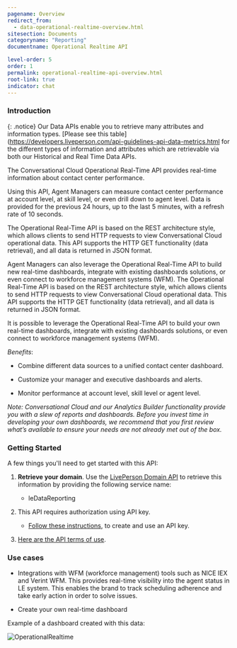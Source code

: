 ```yaml
---
pagename: Overview
redirect_from:
  - data-operational-realtime-overview.html
sitesection: Documents
categoryname: "Reporting"
documentname: Operational Realtime API

level-order: 5
order: 1
permalink: operational-realtime-api-overview.html
root-link: true
indicator: chat
---
```

### Introduction

{: .notice}
Our Data APIs enable you to retrieve many attributes and information types. [Please see this table](https://developers.liveperson.com/api-guidelines-api-data-metrics.html for the different types of information and attributes which are retrievable via both our Historical and Real Time Data APIs.

The Conversational Cloud Operational Real-Time API provides real-time information about contact center performance.

Using this API, Agent Managers can measure contact center performance at account level, at skill level, or even drill down to agent level. Data is provided for the previous 24 hours, up to the last 5 minutes, with a refresh rate of 10 seconds.

The Operational Real-Time API is based on the REST architecture style, which allows clients to send HTTP requests to view Conversational Cloud operational data. This API supports the HTTP GET functionality (data retrieval), and all data is returned in JSON format.

Agent Managers can also leverage the Operational Real-Time API to build new real-time dashboards, integrate with existing dashboards solutions, or even connect to workforce management systems (WFM). The Operational Real-Time API is based on the REST architecture style, which allows clients to send HTTP requests to view Conversational Cloud operational data. This API supports the HTTP GET functionality (data retrieval), and all data is returned in JSON format.

It is possible to leverage the Operational Real-Time API to build your own real-time dashboards, integrate with existing dashboards solutions, or even connect to workforce management systems (WFM).

*Benefits*:

* Combine different data sources to a unified contact center dashboard.

* Customize your manager and executive dashboards and alerts.

* Monitor performance at account level, skill level or agent level.

_Note: Conversational Cloud and our Analytics Builder functionality provide you with a slew of reports and dashboards. Before you invest time in developing your own dashboards, we recommend that you first review what’s available to ensure your needs are not already met out of the box._

### Getting Started

A few things you'll need to get started with this API:

1. **Retrieve your domain**. Use the [LivePerson Domain API](agent-domain-domain-api.html) to retrieve this information by providing the following service name:

	* leDataReporting

2. This API requires authorization using API key.

	* [Follow these instructions](guides-gettingstarted.html), to create and use an API key.

3. [Here are the API terms of use](https://www.liveperson.com/policies/apitou).



### Use cases

* Integrations with WFM  (workforce management) tools such as  NICE IEX and Verint WFM. This provides real-time visibility into the agent status in LE system. This enables the brand to track scheduling adherence  and take early action in order to solve issues.

* Create your own real-time dashboard

Example of a dashboard created with this data:

![OperationalRealtime](img/operationalrealtime.png)
